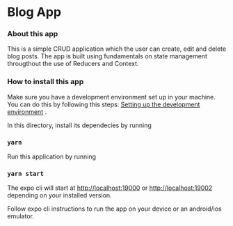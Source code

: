 # Blog App

### About this app

This is a simple CRUD application which the user can create, edit and delete blog posts. The app is built using fundamentals on state management througthout the use of Reducers and Context.

### How to install this app

Make sure you have a development environment set up in your machine. You can do this by following this steps: [Setting up the development environment](https://reactnative.dev/docs/environment-setup) . <br/>

In this directory, install its dependecies by running

### `yarn`

Run this application by running

### `yarn start`

The expo cli will start at [http://localhost:19000](http://localhost:19000) or [http://localhost:19002](http://localhost:19002) depending on your installed version.

Follow expo cli instructions to run the app on your device or an android/ios emulator.
